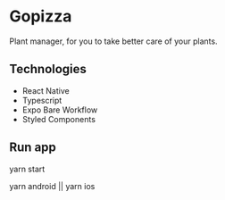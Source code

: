# Gopizza

Plant manager, for you to take better care of your plants.

## Technologies
- React Native
- Typescript
- Expo Bare Workflow
- Styled Components


## Run app

yarn start

yarn android || yarn ios
